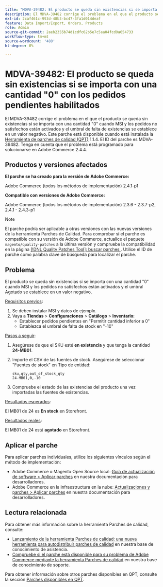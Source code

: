 ```yaml
---
title: "MDVA-39482: El producto se queda sin existencias si se importa con una cantidad '0' con los pedidos pendientes habilitados"
description: El MDVA-39482 corrige el problema en el que el producto se queda sin existencias si se importa con una cantidad "0" cuando MSI y los pedidos no satisfechos están activados y el umbral de falta de existencias se establece en un valor negativo. Este parche está disponible cuando está instalada la [Quality Patches Tool (QPT)](https://experienceleague.adobe.com/en/docs/commerce-operations/upgrade-guide/patches/overview) 1.1.4. El ID del parche es MDVA-39482. Tenga en cuenta que el problema está programado para solucionarse en Adobe Commerce 2.4.4.
exl-id: 2caf461c-993d-48b3-bc47-3fa1d014deaf
feature: Data Import/Export, Orders, Products
role: Admin
source-git-commit: 2aeb2355b74d1cdfc62b5e7c5aa04fcd0a654733
workflow-type: tm+mt
source-wordcount: '480'
ht-degree: 0%

---
```


# MDVA-39482: El producto se queda sin existencias si se importa con una cantidad &quot;0&quot; con los pedidos pendientes habilitados

El MDVA-39482 corrige el problema en el que el producto se queda sin existencias si se importa con una cantidad &quot;0&quot; cuando MSI y los pedidos no satisfechos están activados y el umbral de falta de existencias se establece en un valor negativo. Este parche está disponible cuando está instalada la [Herramienta de parches de calidad (QPT)](https://experienceleague.adobe.com/en/docs/commerce-operations/upgrade-guide/patches/overview) 1.1.4. El ID del parche es MDVA-39482. Tenga en cuenta que el problema está programado para solucionarse en Adobe Commerce 2.4.4.

## Productos y versiones afectados

**El parche se ha creado para la versión de Adobe Commerce:**

Adobe Commerce (todos los métodos de implementación) 2.4.1-p1

**Compatible con versiones de Adobe Commerce:**

Adobe Commerce (todos los métodos de implementación) 2.3.6 - 2.3.7-p2, 2.4.1 - 2.4.3-p1

>[!NOTE]
>
>El parche podría ser aplicable a otras versiones con las nuevas versiones de la herramienta Parches de Calidad. Para comprobar si el parche es compatible con su versión de Adobe Commerce, actualice el paquete `magento/quality-patches` a la última versión y compruebe la compatibilidad en la página [[!DNL Quality Patches Tool]: buscar parches ](https://experienceleague.adobe.com/tools/commerce-quality-patches/index.html). Utilice el ID de parche como palabra clave de búsqueda para localizar el parche.

## Problema

El producto se queda sin existencias si se importa con una cantidad &quot;0&quot; cuando MSI y los pedidos no satisfechos están activados y el umbral Agotado se establece en un valor negativo.

<u>Requisitos previos</u>:

1. Se deben instalar MSI y datos de ejemplo.
1. Vaya a **Tiendas** > **Configuraciones** > **Catálogo** > **Inventario**:
   * Establecer pedidos pendientes en &quot;Permitir cantidad inferior a 0&quot;
   * Establezca el umbral de falta de stock en &quot;-10&quot;

<u>Pasos a seguir</u>:

1. Asegúrese de que el SKU esté **en existencia** y que tenga la cantidad **24-MB01**.
1. Importe el CSV de las fuentes de stock. Asegúrese de seleccionar &quot;Fuentes de stock&quot; en Tipo de entidad:

   ```code panel
   sku,qty,out_of_stock_qty
   24-MB01,0,-10
   ```

1. Compruebe el estado de las existencias del producto una vez importadas las fuentes de existencias.

<u>Resultados esperados</u>:

El MB01 de 24 es **En stock** en Storefront.

<u>Resultados reales</u>:

El MB01 de 24 está **agotado** en Storefront.

## Aplicar el parche

Para aplicar parches individuales, utilice los siguientes vínculos según el método de implementación:

* Adobe Commerce o Magento Open Source local: [Guía de actualización de software > Aplicar parches](https://experienceleague.adobe.com/en/docs/commerce-operations/tools/quality-patches-tool/usage) en nuestra documentación para desarrolladores.
* Adobe Commerce en la infraestructura en la nube: [Actualizaciones y parches > Aplicar parches](https://experienceleague.adobe.com/en/docs/commerce-cloud-service/user-guide/develop/upgrade/apply-patches) en nuestra documentación para desarrolladores.

## Lectura relacionada

Para obtener más información sobre la herramienta Parches de calidad, consulte:

* [Lanzamiento de la herramienta Parches de calidad: una nueva herramienta para autodistribuir parches de calidad](/help/announcements/adobe-commerce-announcements/magento-quality-patches-released-new-tool-to-self-serve-quality-patches.md) en nuestra base de conocimiento de asistencia.
* [Compruebe si el parche está disponible para su problema de Adobe Commerce mediante la herramienta Parches de calidad](/help/support-tools/patches-available-in-qpt-tool/check-patch-for-magento-issue-with-magento-quality-patches.md) en nuestra base de conocimiento de soporte.

Para obtener información sobre otros parches disponibles en QPT, consulte la sección [Parches disponibles en QPT](https://support.magento.com/hc/en-us/sections/360010506631-Patches-available-in-QPT-tool-).
